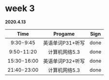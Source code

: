 # week 3

**2020.4.13**

Time|Progame|Sign
|:-----:|:-----:|:-----:|
9:30-9:45|英语单词P31+听写|done
9:50-11:20|计算机网络5.3|done
15:30-16:00|英语单词P32+听写|done
21:40-23:00|计算机网络5.3|done